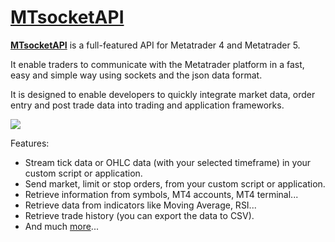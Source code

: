 # <a href="https://www.mtsocketapi.com" target="_blank">**MTsocketAPI**</a>

<a href="https://www.mtsocketapi.com" target="_blank">**MTsocketAPI**</a> is a full-featured API for Metatrader 4  and Metatrader 5. 

It enable traders to communicate with the Metatrader platform in a fast, easy and simple way using sockets and the json data format.

It is designed to enable developers to quickly integrate market data, order entry and post trade data into trading and application frameworks.

![](https://www.mtsocketapi.com/doc5/LauchEADialog.png)

Features:

* Stream tick data or OHLC data (with your selected timeframe) in your custom script or application.
* Send market, limit or stop orders, from your custom script or application.
* Retrieve information from symbols, MT4 accounts, MT4 terminal...
* Retrieve data from indicators like Moving Average, RSI...
* Retrieve trade history (you can export the data to CSV).
* And much <a href="https://www.mtsocketapi.com" target="_blank">more</a>...
